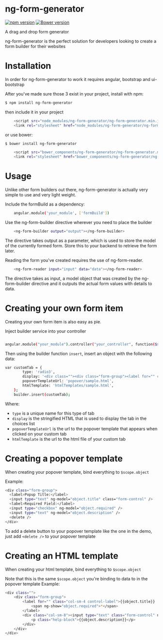 # ng-form-generator 


[![npm version](https://badge.fury.io/js/ng-form-generator.svg)](https://badge.fury.io/js/ng-form-generator) [![Bower version](https://badge.fury.io/bo/ng-form-generator.svg)](https://badge.fury.io/bo/ng-form-generator)

A drag and drop form generator

ng-form-generator is the perfect solution for developers looking to create a form builder for their websites


# Installation
In order for ng-form-generator to work it requires angular, bootstrap and ui-bootstrap

After you've made sure those 3 exist in your project, install with npm:
```sh
$ npm install ng-form-generator
```
then include it in your project

```sh
    <script src="node_modules/ng-form-generator/ng-form-generator.min.js"></script>
    <link rel="stylesheet" href="node_modules/ng-form-generator/ng-form-generator.min.css">

```

or use bower:
```sh
$ bower install ng-form-generator
```


```sh
    <script src="bower_components/ng-form-generator/ng-form-generator.min.js"></script>
    <link rel="stylesheet" href="bower_components/ng-form-generator/ng-form-generator.min.css">

```

# Usage
Unlike other form builders out there, ng-form-generator is actually very simple to use and very light weight.

Include the formBuild as a dependency:
```sh
    angular.module('your_module', ['formBuild'])
```

Use the ng-form-builder directive wherever you need to place the builder
```sh
    <ng-form-builder output="output"></ng-form-builder>
```
The directive takes output as a parameter, which is used to store the model of the currently formed form. Store this to your backend to retrieve the form later.

Reading the form you've created requires the use of ng-form-reader.
```sh
    <ng-form-reader input="input" data="data"></ng-form-reader>
```
The directive takes as input, a model object that was created by the ng-form-builder directive and it outputs the actual form values with details to data.


# Creating your own form item
Creating your own form item is also easy as pie.

Inject builder service into your controller
```sh

angular.module("your_module").controller("your_controller", function($scope, builder)
```

Then using the builder function `insert`, insert an object with the following data:

```sh
var customTab = {
        type: 'radio3',
        display: '<div class=""><div class="form-group"><label for="" class="col-sm-4 control-label">title</label><div class="col-sm-8"><input type="text" disabled="disabled" class="form-control" placeholder="placeholder"><p class="help-block">description</p></div></div></div>',
        popoverTemplateUrl: 'popover/sample.html',
        htmlTemplate: 'htmlTemplates/sample.html',
    };
    builder.insert(customTab);
```


Where:
  - `type` is a unique name for this type of tab
  - `display` is the stringified HTML that is used to display the tab in the choices list
  - `popoverTemplateUrl` is the url to the popover template that appears when clicked on your custom tab
  - `htmlTemplate` is the url to the html file of your custom tab

# Creating a popover template
When creating your popover template, bind everything to `$scope.object`

Example:
```sh
<div class="form-group">
  <label>Popup Title:</label>
  <input type="text" ng-model="object.title" class="form-control" />
  <label>Required Field:</label>
  <input type="checkbox" ng-model="object.required" />
  <input type="text" ng-model="object.description" />
  <delete />
</div>
```
To add a delete button to your popover template like the one in the demo, just
add `<delete />` to your popover template
# Creating an HTML template
When creating your html template, bind everything to `$scope.object`

Note that this is the same `$scope.object` you're binding to data to in the
popover template
Example:
```sh
<div class="">
    <div class="form-group">
        <label for="" class="col-sm-4 control-label">{{object.title}}
            <span ng-show="object.required">*</span>
        </label>
        <div class="col-sm-8"><input type="text" class="form-control" ng-model="object.models" placeholder="placeholder" required="object.required">
            <p class="help-block">{{object.description}}</p>
        </div>
    </div>
</div>

```

